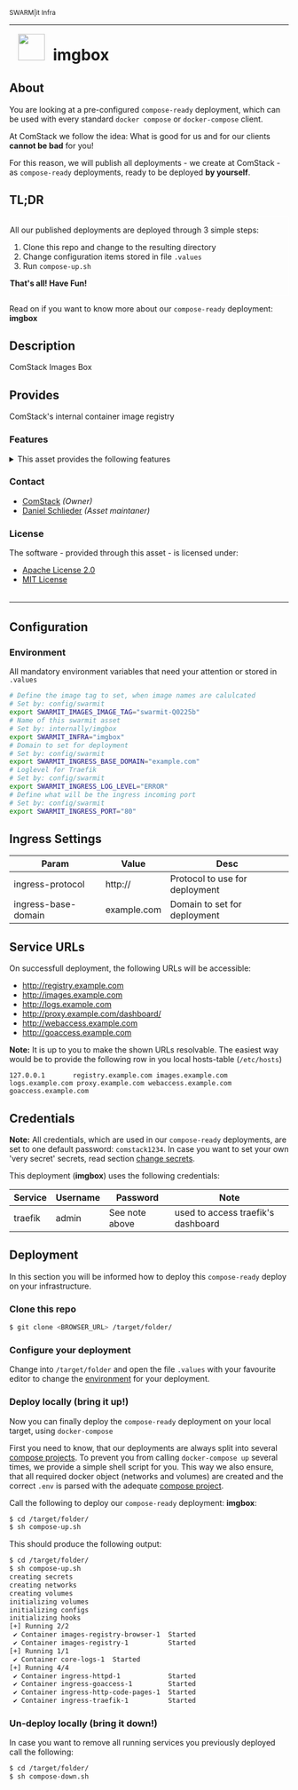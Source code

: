 <p style="padding-bottom: 0rem;"><small>SWARM|it Infra</small></p>
<hr style="margin: 0px; margin-bottom: .25rem; border-top: 1px solid var(--theme);"/>
<h1 style="font-weight:700;margin:.5rem"><img style="margin:.5rem" width="48" height="48" src="https://logos.pub.deployment.center/logo/custom/company-comstack/infra-imgbox?format=svg"/>&nbsp;imgbox</h1>

## About

You are looking at a pre-configured  `compose-ready` deployment, which can be used with every standard `docker compose` or `docker-compose` client.

At ComStack we follow the idea: What is good for us and for our clients **cannot be bad** for you!

For this reason, we will publish all deployments - we create at ComStack - as `compose-ready` deployments, ready to be deployed **by yourself**.

## TL;DR

<div style="border: 1px solid white">

All our published deployments are deployed through 3 simple steps:
1. Clone this repo and change to the resulting directory
2. Change configuration items stored in file `.values`
3. Run `compose-up.sh` 


**That's all! Have Fun!**

</div>


Read on if you want to know more about our `compose-ready` deployment: **imgbox**


## Description
ComStack Images Box
## Provides
ComStack's internal container image registry
### Features
<details><summary>
This asset provides the following features
</summary>

| | |
|:--:|--|
|<img width="36" height="36" alt="registry" src="https://logos.pub.deployment.center/logo/custom/swarmit-asset/service-registry?format=svg"/><p><small>registry</small></p>|**Image registry<br/><small>Your self-hosted registry, for your container images</small>**|
|<img width="36" height="36" alt="registry-browser" src="https://logos.pub.deployment.center/logo/custom/swarmit-asset/service-registry-browser?format=svg"/><p><small>docker-registry-browser</small></p>|**Registry browser<br/><small>Browser your container images with you web-browser</small>**|
|<img width="36" height="36" alt="logs" src="https://logos.pub.deployment.center/logo/custom/swarmit-asset/service-dozzle?format=svg"/><p><small>dozzle</small></p>|**Container log aggregator<br/><small>Routing for all container logs</small>**|
|<img width="36" height="36" alt="http-code-pages" src="https://logos.pub.deployment.center/logo/custom/swarmit-asset/service-http-code-pages?format=svg"/><p><small>HTTP Status code pages</small></p>|**HTTP Error pages<br/><small>Throw HTTP errors with style</small>**|
|<img width="36" height="36" alt="traefik" src="https://logos.pub.deployment.center/logo/custom/swarmit-asset/service-traefik?format=svg"/><p><small>Traefik Proxy</small></p>|**Application proxy<br/><small>Modern open source reverse proxy and ingress controller that makes deploying services and APIs easy</small>**|
|<img width="36" height="36" alt="httpd" src="https://logos.pub.deployment.center/logo/custom/swarmit-asset/service-httpd?format=svg"/><p><small>Apache HTTP Server</small></p>|**Log analyzer GUI<br/><small>Analyze you ingress access.log from you web-browser</small>**|


</details>


### Contact
* [ComStack](https://www.comstack.de) *(Owner)*
* [Daniel Schlieder](mailto:daniel.schlieder@computerstack.de) *(Asset maintaner)*


### License
The software - provided through this asset -  is licensed under:

- [Apache License 2.0](https://choosealicense.com/licenses/apache-2.0)
- [MIT License](None)
<hr style="margin: 2rem 0rem; border-top: 1px solid var(--theme);"/>


## Configuration


### Environment

All mandatory environment variables that need your attention or stored in `.values`

```bash
# Define the image tag to set, when image names are calulcated
# Set by: config/swarmit
export SWARMIT_IMAGES_IMAGE_TAG="swarmit-Q0225b"
# Name of this swarmit asset
# Set by: internally/imgbox
export SWARMIT_INFRA="imgbox"
# Domain to set for deployment
# Set by: config/swarmit
export SWARMIT_INGRESS_BASE_DOMAIN="example.com"
# Loglevel for Traefik
# Set by: config/swarmit
export SWARMIT_INGRESS_LOG_LEVEL="ERROR"
# Define what will be the ingress incoming port
# Set by: config/swarmit
export SWARMIT_INGRESS_PORT="80"

```

## Ingress Settings

|Param|Value|Desc|
|--|--|--|
|ingress-protocol|http://|Protocol to use for deployment|
|ingress-base-domain|example.com|Domain to set for deployment|

## Service URLs

On successfull deployment, the following URLs will be accessible:
- http://registry.example.com
- http://images.example.com
- http://logs.example.com
- http://proxy.example.com/dashboard/
- http://webaccess.example.com
- http://goaccess.example.com

**Note:** It is up to you to make the shown URLs resolvable. The easiest way would be to provide the following row in you local hosts-table (`/etc/hosts`)

```
127.0.0.1		registry.example.com images.example.com logs.example.com proxy.example.com webaccess.example.com goaccess.example.com 
```

## Credentials

**Note:** All credentials, which are used in our `compose-ready` deployments, are set to one default password: `comstack1234`. In case you want to set your own 'very secret' secrets, read section [change secrets](#change-secrets).

This deployment (**imgbox**) uses the following credentials:

|Service|Username|Password|Note|
|--|--|--|--|
|traefik|admin|See note above|used to access traefik's dashboard|<hr style="margin: 2rem 0rem; border-top: 1px solid var(--theme);"/>

## Deployment

In this section you will be informed how to deploy this `compose-ready` deploy on your infrastructure.


### Clone this repo

```bash
$ git clone <BROWSER_URL> /target/folder/
```

### Configure your deployment

Change into `/target/folder` and open the file `.values` with your favourite editor to change the [environment](#environment) for your deployment.




### Deploy locally (bring it up!)

Now you can finally deploy the `compose-ready` deployment on your local target, using `docker-compose`

First you need to know, that our deployments are always split into several [compose projects](https://docs.docker.com/compose/how-tos/project-name/). To prevent you from calling `docker-compose up` several times, we provide a simple shell script for you.
This way we also ensure, that all required docker object (networks and volumes) are created and the correct `.env` is parsed with the adequate [compose project](https://docs.docker.com/compose/how-tos/project-name/).

Call the following to deploy our `compose-ready` deployment: **imgbox**:

```bash
$ cd /target/folder/
$ sh compose-up.sh
```

This should produce the following output:

```bash
$ cd /target/folder/
$ sh compose-up.sh 
creating secrets
creating networks
creating volumes
initializing volumes
initializing configs
initializing hooks
[+] Running 2/2
 ✔ Container images-registry-browser-1  Started                                   0.3s 
 ✔ Container images-registry-1          Started                                   0.3s 
[+] Running 1/1
 ✔ Container core-logs-1  Started                                                 0.3s 
[+] Running 4/4
 ✔ Container ingress-httpd-1            Started                                   0.4s 
 ✔ Container ingress-goaccess-1         Started                                   0.4s 
 ✔ Container ingress-http-code-pages-1  Started                                   0.4s 
 ✔ Container ingress-traefik-1          Started                                   0.5s 
 ```

### Un-deploy locally (bring it down!)

In case you want to remove all running services you previously deployed call the following:

```bash
$ cd /target/folder/
$ sh compose-down.sh
```
